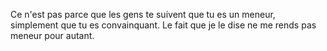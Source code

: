 Ce n'est pas parce que les gens te suivent que tu es un meneur, simplement que tu es convainquant.
Le fait que je le dise ne me rends pas meneur pour autant.
